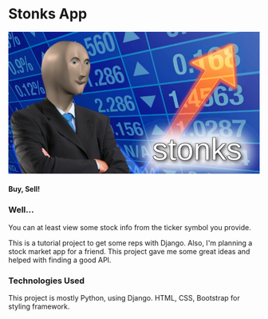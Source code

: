 # Stonks App

![Stonks Meme](stonks.jpg)

#### Buy, Sell!

### Well...
You can at least view some stock info from the ticker symbol you provide.

This is a tutorial project to get some reps with Django. Also, I'm planning a stock market app for a friend. This project gave me some great ideas and helped with finding a good API. 

### Technologies Used
This project is mostly Python, using Django. HTML, CSS, Bootstrap for styling framework.